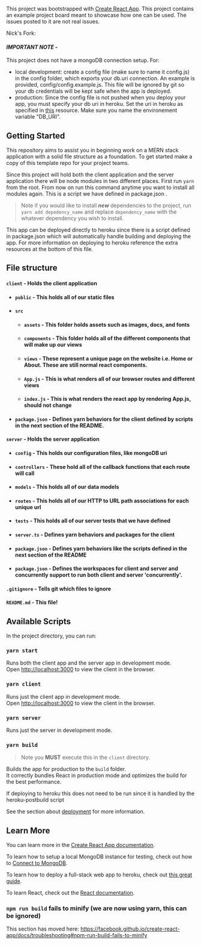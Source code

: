 This project was bootstrapped with [Create React App](https://github.com/facebook/create-react-app).
This project contains an example project board meant to showcase how one can be used. The issues posted to it are not real issues.

Nick's Fork:

#### _**IMPORTANT NOTE**_ - 
This project does not have a mongoDB connection setup. For:
- local development: create a config file (make sure to name it config.js) in the config folder, which exports your db.uri connection. An example is provided, config/config.example.js. This file will be ignored by git so your db credentials will be kept safe when the app is deployed.
- production: Since the config file is not pushed when you deploy your app, you must specify your db uri in heroku. Set the uri in heroku as specified in [this](https://devcenter.heroku.com/articles/config-vars) resource. Make sure you name the environement variable "DB_URI".

## Getting Started
This repository aims to assist you in beginning work on a MERN stack application with a solid file structure as a foundation. To get started make a copy of this template repo for your project teams.

Since this project will hold both the client application and the server application there will be node modules in two different places. First run `yarn` from the root. From now on run this command anytime you want to install all modules again. This is a script we have defined in package.json .

> Note if you would like to install _**new**_ dependencies to the project, run `yarn add depedency_name` and replace `dependency_name` with the whatever dependency you wish to install.

This app can be deployed directly to heroku since there is a script defined in package.json which will automatically handle building and deploying the app. For more information on deploying to heroku reference the extra resources at the bottom of this file. 

## File structure
#### `client` - Holds the client application
- #### `public` - This holds all of our static files
- #### `src`
    - #### `assets` - This folder holds assets such as images, docs, and fonts
    - #### `components` - This folder holds all of the different components that will make up our views
    - #### `views` - These represent a unique page on the website i.e. Home or About. These are still normal react components.
    - #### `App.js` - This is what renders all of our browser routes and different views
    - #### `index.js` - This is what renders the react app by rendering App.js, should not change
- #### `package.json` - Defines yarn behaviors for the client defined by scripts in the next section of the README.
#### `server` - Holds the server application
- #### `config` - This holds our configuration files, like mongoDB uri
- #### `controllers` - These hold all of the callback functions that each route will call
- #### `models` - This holds all of our data models
- #### `routes` - This holds all of our HTTP to URL path associations for each unique url
- #### `tests` - This holds all of our server tests that we have defined
- #### `server.ts` - Defines yarn behaviors and packages for the client
- #### `package.json` - Defines yarn behaviors like the scripts defined in the next section of the README
- #### `package.json` - Defines the workspaces for client and server and concurrently support to run both client and server 'concurrently'.
#### `.gitignore` - Tells git which files to ignore
#### `README.md` - This file!


## Available Scripts

In the project directory, you can run:

### `yarn start`

Runs both the client app and the server app in development mode.<br>
Open [http://localhost:3000](http://localhost:3000) to view the client in the browser.

### `yarn client`

Runs just the client app in development mode.<br>
Open [http://localhost:3000](http://localhost:3000) to view the client in the browser.


### `yarn server`

Runs just the server in development mode.<br>


### `yarn build`
> Note you **MUST** execute this in the `client` directory.

Builds the app for production to the `build` folder.<br>
It correctly bundles React in production mode and optimizes the build for the best performance.

If deploying to heroku this does not need to be run since it is handled by the heroku-postbuild script<br>

See the section about [deployment](https://facebook.github.io/create-react-app/docs/deployment) for more information.

## Learn More

You can learn more in the [Create React App documentation](https://facebook.github.io/create-react-app/docs/getting-started).

To learn how to setup a local MongoDB instance for testing, check out how to [Connect to MongoDB](https://docs.mongodb.com/guides/server/drivers/).

To learn how to deploy a full-stack web app to heroku, check out [this great guide](https://daveceddia.com/deploy-react-express-app-heroku/).

To learn React, check out the [React documentation](https://reactjs.org/).

### `npm run build` fails to minify (we are now using yarn, this can be ignored)

This section has moved here: https://facebook.github.io/create-react-app/docs/troubleshooting#npm-run-build-fails-to-minify
